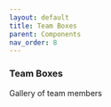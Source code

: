 ```yaml
---
layout: default
title: Team Boxes
parent: Components
nav_order: 8
---
```


### Team Boxes

Gallery of team members